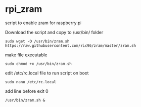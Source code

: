 # rpi_zram
script to enable zram for raspberry pi

Download the script and copy to /usr/bin/ folder
```
sudo wget -O /usr/bin/zram.sh https://raw.githubusercontent.com/ric96/zram/master/zram.sh
```

make file executable
```
sudo chmod +x /usr/bin/zram.sh
```

edit /etc/rc.local file to run script on boot
```
sudo nano /etc/rc.local
```

add line before exit 0
```
/usr/bin/zram.sh &
```
